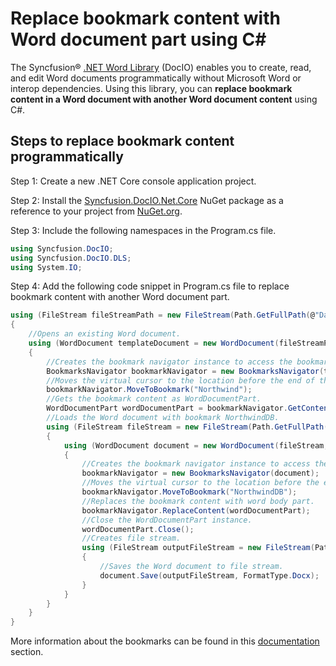 # Replace bookmark content with Word document part using C#

The Syncfusion&reg; [.NET Word Library](https://www.syncfusion.com/document-processing/word-framework/net/word-library) (DocIO) enables you to create, read, and edit Word documents programmatically without Microsoft Word or interop dependencies. Using this library, you can **replace bookmark content in a Word document with another Word document content** using C#.

## Steps to replace bookmark content programmatically

Step 1: Create a new .NET Core console application project.

Step 2: Install the [Syncfusion.DocIO.Net.Core](https://www.nuget.org/packages/Syncfusion.DocIO.Net.Core) NuGet package as a reference to your project from [NuGet.org](https://www.nuget.org/).

Step 3: Include the following namespaces in the Program.cs file.

```csharp
using Syncfusion.DocIO; 
using Syncfusion.DocIO.DLS;
using System.IO;
```

Step 4: Add the following code snippet in Program.cs file to replace bookmark content with another Word document part.

```csharp
using (FileStream fileStreamPath = new FileStream(Path.GetFullPath(@"Data/Template.docx"), FileMode.Open, FileAccess.Read, FileShare.ReadWrite))
{
    //Opens an existing Word document.
    using (WordDocument templateDocument = new WordDocument(fileStreamPath, FormatType.Automatic))
    {
        //Creates the bookmark navigator instance to access the bookmark.
        BookmarksNavigator bookmarkNavigator = new BookmarksNavigator(templateDocument);
        //Moves the virtual cursor to the location before the end of the bookmark "Northwind".
        bookmarkNavigator.MoveToBookmark("Northwind");
        //Gets the bookmark content as WordDocumentPart.
        WordDocumentPart wordDocumentPart = bookmarkNavigator.GetContent();
        //Loads the Word document with bookmark NorthwindDB.
        using (FileStream fileStream = new FileStream(Path.GetFullPath(@"Data/Bookmarks.docx"), FileMode.Open, FileAccess.Read, FileShare.ReadWrite))
        {
            using (WordDocument document = new WordDocument(fileStream, FormatType.Docx))
            {
                //Creates the bookmark navigator instance to access the bookmark.
                bookmarkNavigator = new BookmarksNavigator(document);
                //Moves the virtual cursor to the location before the end of the bookmark "NorthwindDB".
                bookmarkNavigator.MoveToBookmark("NorthwindDB");
                //Replaces the bookmark content with word body part.
                bookmarkNavigator.ReplaceContent(wordDocumentPart);
                //Close the WordDocumentPart instance.
                wordDocumentPart.Close();
                //Creates file stream.
                using (FileStream outputFileStream = new FileStream(Path.GetFullPath(@"Output/Output.docx"), FileMode.Create, FileAccess.ReadWrite))
                {
                    //Saves the Word document to file stream.
                    document.Save(outputFileStream, FormatType.Docx);
                }
            }
        }
    }
}
```

More information about the bookmarks can be found in this [documentation](https://help.syncfusion.com/document-processing/word/word-library/net/working-with-bookmarks) section.